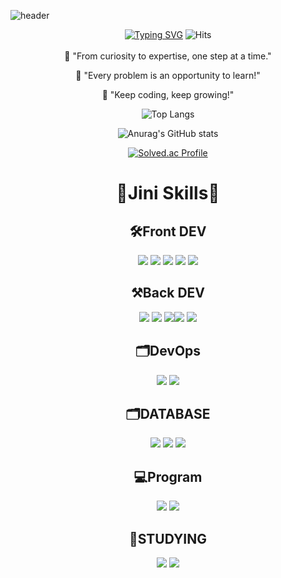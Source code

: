 ![header](https://capsule-render.vercel.app/api?type=waving&color=0:fbc2eb,100:a6c1ee&height=200&section=header&desc="Hello,%20I'm%20Jinju!%20🌱%20Striving%20to%20become%20a%20better%20developer."&descAlignY=35&descSize=28)

<div align="center">

[![Typing SVG](https://readme-typing-svg.demolab.com?font=Fira+Code&pause=1000&width=435&lines=Welcome+to+JINI-PeachFuzz+GitHub!+)](https://git.io/typing-svg)
![Hits](https://hits.seeyoufarm.com/api/count/incr/badge.svg?url=https%3A%2F%2Fgithub.com%2Fgjbae1212%2Fhit-counter&count_bg=%23A6C1EE&title_bg=%23FF6AD5&icon=&icon_color=%23E7E7E7&title=hits&edge_flat=false)
<br/><br/>
🌱 "From curiosity to expertise, one step at a time."

🌱 "Every problem is an opportunity to learn!"

🌱 "Keep coding, keep growing!"




![Top Langs](https://github-readme-stats.vercel.app/api/top-langs/?username=JINI-PeachFuzz&layout=compact)

![Anurag's GitHub stats](https://github-readme-stats.vercel.app/api?username=JINI-PeachFuzz&hide=contribs,prs&show_icons=true&theme=dracula)

[![Solved.ac Profile](http://mazassumnida.wtf/api/v2/generate_badge?boj=aricclunj)](https://solved.ac/aricclunj/)


<h1>🌱Jini Skills🌱</h1>

<h2>🛠Front DEV</h2>
<p>
<img src="https://img.shields.io/badge/html5-E34F26?style=for-the-badge&logo=html5&logoColor=white"> <img src="https://img.shields.io/badge/css3-1572B6?style=for-the-badge&logo=css3&logoColor=white"> <img src="https://img.shields.io/badge/javascript-F7DF1E?style=for-the-badge&logo=javascript&logoColor=white"> <img src="https://img.shields.io/badge/react-61DAFB?style=for-the-badge&logo=react&logoColor=white"> <img src="https://img.shields.io/badge/TypeScript-007ACC?style=for-the-badge&logo=typescript&logoColor=white">
</p>

<h2>⚒Back DEV</h2>
<p>
<img src="https://img.shields.io/badge/Java-ED8B00?style=for-the-badge&logo=openjdk&logoColor=white"> <img src="https://img.shields.io/badge/spring-6DB33F?style=for-the-badge&logo=spring&logoColor=white"> <img src="https://img.shields.io/badge/Spring Boot-6DB33F?style=for-the-badge&logo=Spring Boot&logoColor=white"><img src="https://img.shields.io/badge/springsecurity-6DB33F?style=for-the-badge&logo=springsecurity&logoColor=white"> <img src="https://img.shields.io/badge/javascript-F7DF1E?style=for-the-badge&logo=javascript&logoColor=white">
</p>

<h2>🗂DevOps</h2>
<p>
<img src="https://img.shields.io/badge/Amazon_AWS-FF9900?style=for-the-badge&logo=amazonaws&logoColor=white">
<img src="https://img.shields.io/badge/docker-%230db7ed.svg?style=for-the-badge&logo=docker&logoColor=white">
</p>

<h2>🗂DATABASE</h2>
<p>
<img src="https://img.shields.io/badge/Oracle-F80000?style=for-the-badge&logo=Oracle&logoColor=white"> <img src="https://img.shields.io/badge/dbeaver-382923?style=for-the-badge&logo=dbeaver&logoColor=white">
<img src="https://img.shields.io/badge/redis-%23DD0031.svg?&style=for-the-badge&logo=redis&logoColor=white">
</p>

<h2>💻Program</h2>
<p>
<img src="https://img.shields.io/badge/IntelliJ-000000.svg?style=for-the-badge&logo=intellij-idea&logoColor=white">
<img src="https://img.shields.io/badge/Visual Studio Code-007ACC?style=for-the-badge&">
</p>

<h2>📒STUDYING</h2>
<p>
<img src="https://img.shields.io/badge/javascript-F7DF1E?style=for-the-badge&logo=javascript&logoColor=white"> <img src="https://img.shields.io/badge/react-61DAFB?style=for-the-badge&logo=react&logoColor=white">
</p>
